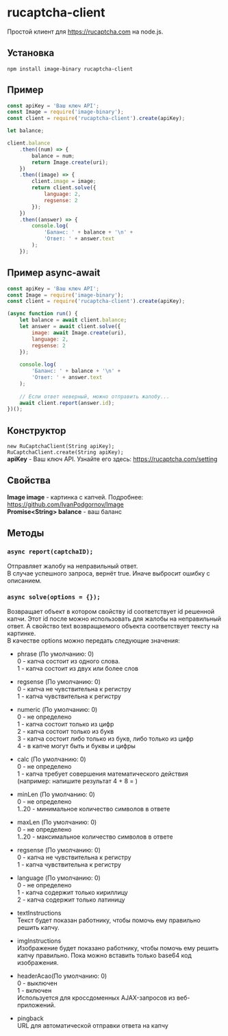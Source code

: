 # rucaptcha-client
Простой клиент для https://rucaptcha.com на node.js.

## Установка
`npm install image-binary rucaptcha-client`

## Пример
```javascript
const apiKey = 'Ваш ключ API';
const Image = require('image-binary');
const client = require('rucaptcha-client').create(apiKey);

let balance;

client.balance
	.then((num) => {
		balance = num;
		return Image.create(uri);
	})
	.then((image) => {
		client.image = image;
		return client.solve({
			language: 2,
			regsense: 2
		});
	})
	.then((answer) => {
		console.log(
			'Баланс: ' + balance + '\n' +
			'Ответ: ' + answer.text
		);
	});
```

## Пример async-await
```javascript
const apiKey = 'Ваш ключ API';
const Image = require('image-binary');
const client = require('rucaptcha-client').create(apiKey);

(async function run() {
	let balance = await client.balance;
	let answer = await client.solve({
	    image: await Image.create(uri),
	    language: 2,
	    regsense: 2
	});
	
	console.log(
		'Баланс: ' + balance + '\n' +
		'Ответ: ' + answer.text
	);
	
	// Если ответ неверный, можно отправить жалобу...
	await client.report(answer.id);
})();
```

## Конструктор
`new RuCaptchaClient(String apiKey);`<br>
`RuCaptchaClient.create(String apiKey);`<br>
**apiKey** - Ваш ключ API. Узнайте его здесь: https://rucaptcha.com/setting

## Свойства
**Image image** - картинка с капчей. Подробнее: https://github.com/IvanPodgornov/Image<br>
**Promise&lt;String&gt; balance** - ваш баланс

## Методы
### `async report(captchaID);`
Отправляет жалобу на неправильный ответ.<br>
В случае успешного запроса, вернёт true. Иначе выбросит ошибку с описанием.

### `async solve(options = {});`
Возвращает объект в котором свойству id соответствует id решенной капчи. Этот id после можно использовать для жалобы на неправильный ответ. А свойство text возвращаемого объекта соответствует тексту на картинке.<br>
В качестве options можно передать следующие значения:<br>
* phrase (По умолчанию: 0)<br>
0 - капча состоит из одного слова.<br>
1 - капча состоит из двух или более слов

* regsense (По умолчанию: 0)<br>
0 - капча не чувствительна к регистру<br>
1 - капча чувствительна к регистру

* numeric (По умолчанию: 0)<br>
0 - не определено<br>
1 - капча состоит только из цифр<br>
2 - капча состоит только из букв<br>
3 - капча состоит либо только из букв, либо только из цифр<br>
4 - в капче могут быть и буквы и цифры

* calc (По умолчанию: 0)<br>
0 - не определено<br>
1 - капча требует совершения математического действия (например: напишите результат 4 + 8 = )

* minLen (По умолчанию: 0)<br>
0 - не определено<br>
1..20 - минимальное количество символов в ответе

* maxLen (По умолчанию: 0)<br>
0 - не определено<br>
1..20 - максимальное количество символов в ответе

* regsense (По умолчанию: 0)<br>
0 - капча не чувствительна к регистру<br>
1 - капча чувствительна к регистру

* language (По умолчанию: 0)<br>
0 - не определено<br>
1 - капча содержит только кириллицу<br>
2 - капча содержит только латиницу<br>

* textInstructions<br>
Текст будет показан работнику, чтобы помочь ему правильно решить капчу.

* imgInstructions<br>
Изображение будет показано работнику, чтобы помочь ему решить капчу правильно.
Пока можно вставить только base64 код изображения.

* headerAcao(По умолчанию: 0)<br>
0 - выключен<br>
1 - включен<br>
Используется для кроссдоменных AJAX-запросов из веб-приложений.

* pingback<br>
URL для автоматической отправки ответа на капчу